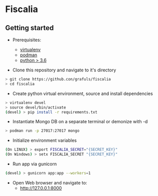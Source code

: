 # Fiscalia

## Getting started
   - Prerequisites:
       * [virtualenv](https://virtualenv.pypa.io/en/latest/installation.html)
       * [podman](https://podman.io/getting-started/installation.html)
       * [python > 3.6](https://www.python.org/downloads/)

   - Clone this repository and navigate to it's directory
   ```bash
   > git clone https://github.con/grafuls/fiscalia
   > cd fiscalia
   ```
     
   - Create python virtual environment, source and install dependencies
   ```bash
   > virtualenv devel
   > source devel/bin/activate
   (devel) > pip install -r requirements.txt
   ```

   - Instantiate Mongo DB on a separate terminal or demonize with -d 
   ```bash
   > podman run -p 27017:27017 mongo
   ```
   
   - Initialize environment variables
   ```bash
  (On LINUX) > export FISCALIA_SECRET="{SECRET_KEY}"
  (On Windows) > setx FISCALIA_SECRET "{SECRET_KEY}"
   ```

   - Run app via gunicorn 
   ```bash
   (devel) > gunicorn app:app --workers=1
   ```

   - Open Web browser and navigate to:
      * http://127.0.0.1:8000
